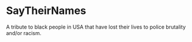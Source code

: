 # SayTheirNames
A tribute to black people in USA that have lost their lives to police brutality and/or racism.
